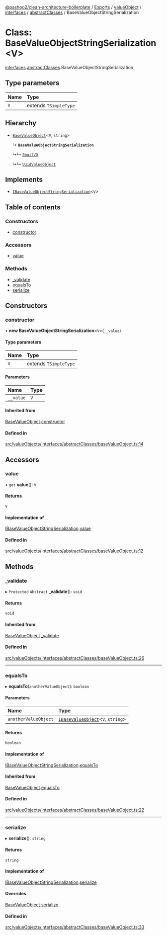 [@pashoo2/clean-architecture-boilerplate](../README.md) / [Exports](../modules.md) / [valueObject](../modules/valueobject.md) / [interfaces](../modules/valueobject.interfaces.md) / [abstractClasses](../modules/valueobject.interfaces.abstractclasses.md) / BaseValueObjectStringSerialization

# Class: BaseValueObjectStringSerialization<V\>

[interfaces](../modules/valueobject.interfaces.md).[abstractClasses](../modules/valueobject.interfaces.abstractclasses.md).BaseValueObjectStringSerialization

## Type parameters

| Name | Type |
| :------ | :------ |
| `V` | extends `TSimpleType` |

## Hierarchy

- [`BaseValueObject`](valueobject.interfaces.abstractclasses.basevalueobject.md)<`V`, `string`\>

  ↳ **`BaseValueObjectStringSerialization`**

  ↳↳ [`EmailVO`](valueobject.classes.emailvo.md)

  ↳↳ [`UuidValueObject`](valueobject.classes.uuidvalueobject.md)

## Implements

- [`IBaseValueObjectStringSerialization`](../interfaces/valueobject.interfaces.ibasevalueobjectstringserialization.md)<`V`\>

## Table of contents

### Constructors

- [constructor](valueobject.interfaces.abstractclasses.basevalueobjectstringserialization.md#constructor)

### Accessors

- [value](valueobject.interfaces.abstractclasses.basevalueobjectstringserialization.md#value)

### Methods

- [\_validate](valueobject.interfaces.abstractclasses.basevalueobjectstringserialization.md#_validate)
- [equalsTo](valueobject.interfaces.abstractclasses.basevalueobjectstringserialization.md#equalsto)
- [serialize](valueobject.interfaces.abstractclasses.basevalueobjectstringserialization.md#serialize)

## Constructors

### constructor

• **new BaseValueObjectStringSerialization**<`V`\>(`__value`)

#### Type parameters

| Name | Type |
| :------ | :------ |
| `V` | extends `TSimpleType` |

#### Parameters

| Name | Type |
| :------ | :------ |
| `__value` | `V` |

#### Inherited from

[BaseValueObject](valueobject.interfaces.abstractclasses.basevalueobject.md).[constructor](valueobject.interfaces.abstractclasses.basevalueobject.md#constructor)

#### Defined in

[src/valueObjects/interfaces/abstractClasses/baseValueObject.ts:14](https://github.com/pashoo2/clean-architecture-boilerplate/blob/e82048b/src/valueObjects/interfaces/abstractClasses/baseValueObject.ts#L14)

## Accessors

### value

• `get` **value**(): `V`

#### Returns

`V`

#### Implementation of

[IBaseValueObjectStringSerialization](../interfaces/valueobject.interfaces.ibasevalueobjectstringserialization.md).[value](../interfaces/valueobject.interfaces.ibasevalueobjectstringserialization.md#value)

#### Defined in

[src/valueObjects/interfaces/abstractClasses/baseValueObject.ts:12](https://github.com/pashoo2/clean-architecture-boilerplate/blob/e82048b/src/valueObjects/interfaces/abstractClasses/baseValueObject.ts#L12)

## Methods

### \_validate

▸ `Protected` `Abstract` **_validate**(): `void`

#### Returns

`void`

#### Inherited from

[BaseValueObject](valueobject.interfaces.abstractclasses.basevalueobject.md).[_validate](valueobject.interfaces.abstractclasses.basevalueobject.md#_validate)

#### Defined in

[src/valueObjects/interfaces/abstractClasses/baseValueObject.ts:26](https://github.com/pashoo2/clean-architecture-boilerplate/blob/e82048b/src/valueObjects/interfaces/abstractClasses/baseValueObject.ts#L26)

___

### equalsTo

▸ **equalsTo**(`anotherValueObject`): `boolean`

#### Parameters

| Name | Type |
| :------ | :------ |
| `anotherValueObject` | [`IBaseValueObject`](../interfaces/valueobject.interfaces.ibasevalueobject.md)<`V`, `string`\> |

#### Returns

`boolean`

#### Implementation of

[IBaseValueObjectStringSerialization](../interfaces/valueobject.interfaces.ibasevalueobjectstringserialization.md).[equalsTo](../interfaces/valueobject.interfaces.ibasevalueobjectstringserialization.md#equalsto)

#### Inherited from

[BaseValueObject](valueobject.interfaces.abstractclasses.basevalueobject.md).[equalsTo](valueobject.interfaces.abstractclasses.basevalueobject.md#equalsto)

#### Defined in

[src/valueObjects/interfaces/abstractClasses/baseValueObject.ts:22](https://github.com/pashoo2/clean-architecture-boilerplate/blob/e82048b/src/valueObjects/interfaces/abstractClasses/baseValueObject.ts#L22)

___

### serialize

▸ **serialize**(): `string`

#### Returns

`string`

#### Implementation of

[IBaseValueObjectStringSerialization](../interfaces/valueobject.interfaces.ibasevalueobjectstringserialization.md).[serialize](../interfaces/valueobject.interfaces.ibasevalueobjectstringserialization.md#serialize)

#### Overrides

[BaseValueObject](valueobject.interfaces.abstractclasses.basevalueobject.md).[serialize](valueobject.interfaces.abstractclasses.basevalueobject.md#serialize)

#### Defined in

[src/valueObjects/interfaces/abstractClasses/baseValueObject.ts:33](https://github.com/pashoo2/clean-architecture-boilerplate/blob/e82048b/src/valueObjects/interfaces/abstractClasses/baseValueObject.ts#L33)
